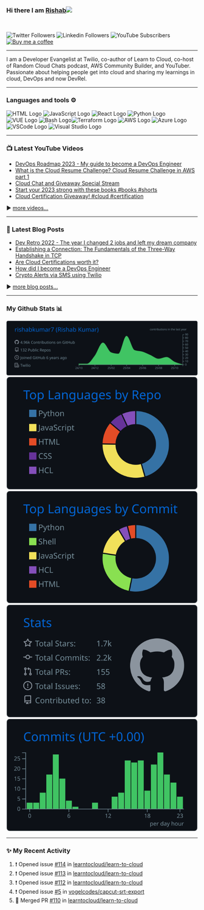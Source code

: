 ### Hi there I am [Rishab](https://rishabkumar.com)<img src="https://raw.githubusercontent.com/MartinHeinz/MartinHeinz/master/wave.gif" width="30px">
<br/>

![Twitter Followers](https://img.shields.io/twitter/follow/rishabk7?style=social)
![Linkedin Followers](https://img.shields.io/badge/LinkedIn-7k-blue?style=social&logo=linkedin) ![YouTube Subscribers](https://img.shields.io/youtube/channel/subscribers/UCtLwBE6ZNXnQdQp5o36BUxA?label=YouTube&style=social) [![Buy me a coffee](https://img.shields.io/static/v1.svg?label=Buy%20me%20a%20coffee&message=🥨&color=black&logo=buy%20me%20a%20coffee&logoColor=white&labelColor=6f4e37)](https://www.buymeacoffee.com/rishabincloud)


---

I am a Developer Evangelist at Twilio, co-author of Learn to Cloud, co-host of Random Cloud Chats podcast, AWS Community Builder, and YouTuber. Passionate about helping people get into cloud and sharing my learnings in cloud, DevOps and now DevRel. 

---

### Languages and tools ⚙️
<!-- For more icons please follow  https://github.com/MikeCodesDotNET/ColoredBadges -->
<p>
<img src="https://www.svgrepo.com/show/303205/html-5-logo.svg" alt="HTML Logo" width="50" height="50"/> <img src="https://cdn.worldvectorlogo.com/logos/logo-javascript.svg" alt="JavaScript Logo" width="50" height="50"/> <img src="https://cdn.worldvectorlogo.com/logos/react-2.svg" alt="React Logo" width="50" height="50"/> <img src="https://cdn.worldvectorlogo.com/logos/python-5.svg" alt="Python Logo" width="50" height="50"/> <img src="https://cdn.worldvectorlogo.com/logos/vue-9.svg" alt="VUE Logo" width="50" height="50"/> <img src="https://cdn.worldvectorlogo.com/logos/bash-1.svg" alt="Bash Logo" width="50" height="50"/><img src="https://cdn.worldvectorlogo.com/logos/terraform-enterprise.svg" alt="Terraform Logo" width="50" height="50"/> <img src="https://cdn.worldvectorlogo.com/logos/aws-2.svg" alt="AWS Logo" width="50" height="50"/> <img src="https://cdn.worldvectorlogo.com/logos/azure-1.svg" alt="Azure Logo" width="50" height="50"/> <img src="https://cdn.worldvectorlogo.com/logos/visual-studio-code-1.svg" alt="VSCode Logo" width="50" height="50"/> <img src="https://cdn.worldvectorlogo.com/logos/visual-studio-2013.svg" alt="Visual Studio Logo" width="50" height="50"/>
</p>

---

### 📺 Latest YouTube Videos

<!-- YOUTUBE-VIDEOS-LIST:START -->
- [DevOps Roadmap 2023 - My guide to become a DevOps Engineer](https://www.youtube.com/watch?v=jsC0Iqb679M)
- [What is the Cloud Resume Challenge? Cloud Resume Challenge in AWS part 1](https://www.youtube.com/watch?v=NNKzYhvqq5w)
- [Cloud Chat and Giveaway Special Stream](https://www.youtube.com/watch?v=1lSor-g7Yv0)
- [Start your 2023 strong with these books #books #shorts](https://www.youtube.com/watch?v=w1EntGNudZQ)
- [Cloud Certification Giveaway! #cloud #certification](https://www.youtube.com/watch?v=KjbvRZh6eHY)
<!-- YOUTUBE-VIDEOS-LIST:END -->

▶️ [more videos...](https://www.youtube.com/channel/UCtLwBE6ZNXnQdQp5o36BUxA)

---

### 📕 Latest Blog Posts
<!-- BLOG-POST-LIST:START -->
- [Dev Retro 2022 - The year I changed 2 jobs and left my dream company](https://blog.rishabkumar.com/dev-retro-2022-the-year-i-changed-2-jobs-and-left-my-dream-company)
- [Establishing a Connection: The Fundamentals of the Three-Way Handshake in TCP](https://blog.rishabkumar.com/three-way-handshake-in-tcp)
- [Are Cloud Certifications worth it?](https://blog.rishabkumar.com/are-cloud-certifications-worth-it)
- [How did I become a DevOps Engineer](https://blog.rishabkumar.com/how-did-i-become-a-devops-engineer)
- [Crypto Alerts via SMS using Twilio](https://blog.rishabkumar.com/crypto-alerts-via-sms-using-twilio)
<!-- BLOG-POST-LIST:END -->
▶️ [more blog posts...](https://blog.rishabkumar.com)

---

### My Github Stats 📊

[![](https://raw.githubusercontent.com/rishabkumar7/rishabkumar7/master/profile-summary-card-output/github_dark/0-profile-details.svg)](https://github.com/vn7n24fzkq/github-profile-summary-cards)
[![](https://raw.githubusercontent.com/rishabkumar7/rishabkumar7/master/profile-summary-card-output/github_dark/1-repos-per-language.svg)](https://github.com/vn7n24fzkq/github-profile-summary-cards) [![](https://raw.githubusercontent.com/rishabkumar7/rishabkumar7/master/profile-summary-card-output/github_dark/2-most-commit-language.svg)](https://github.com/vn7n24fzkq/github-profile-summary-cards)
[![](https://raw.githubusercontent.com/rishabkumar7/rishabkumar7/master/profile-summary-card-output/github_dark/3-stats.svg)](https://github.com/vn7n24fzkq/github-profile-summary-cards) [![](https://raw.githubusercontent.com/rishabkumar7/rishabkumar7/master/profile-summary-card-output/github_dark/4-productive-time.svg)](https://github.com/vn7n24fzkq/github-profile-summary-cards)
<!--
For future use
<a href="https://www.instagram.com/hemant.gz/">
  <img align="left" alt="Instagram" width="22px" src="https://cdn.jsdelivr.net/npm/simple-icons@v3/icons/instagram.svg" />
</a>
<a href="https://leetcode.com//">
  <img align="left" alt="Leetcode" width="22px" src="https://cdn.jsdelivr.net/npm/simple-icons@v3/icons/leetcode.svg" />
</a>
-->

---

### ✨ My Recent Activity
<!--START_SECTION:activity-->
1. ❗️ Opened issue [#114](https://github.com/learntocloud/learn-to-cloud/issues/114) in [learntocloud/learn-to-cloud](https://github.com/learntocloud/learn-to-cloud)
2. ❗️ Opened issue [#113](https://github.com/learntocloud/learn-to-cloud/issues/113) in [learntocloud/learn-to-cloud](https://github.com/learntocloud/learn-to-cloud)
3. ❗️ Opened issue [#112](https://github.com/learntocloud/learn-to-cloud/issues/112) in [learntocloud/learn-to-cloud](https://github.com/learntocloud/learn-to-cloud)
4. ❗️ Opened issue [#5](https://github.com/vogelcodes/capcut-srt-export/issues/5) in [vogelcodes/capcut-srt-export](https://github.com/vogelcodes/capcut-srt-export)
5. 🎉 Merged PR [#110](https://github.com/learntocloud/learn-to-cloud/pull/110) in [learntocloud/learn-to-cloud](https://github.com/learntocloud/learn-to-cloud)
<!--END_SECTION:activity-->

<br/>

<!--
**rishabkumar7/rishabkumar7** is a ✨ _special_ ✨ repository because its `README.md` (this file) appears on your GitHub profile.

Here are some ideas to get you started:

- 🔭 I’m currently working on ...
- 🌱 I’m currently learning ...
- 👯 I’m looking to collaborate on ...
- 🤔 I’m looking for help with ...
- 💬 Ask me about ...
- 📫 How to reach me: ...
- 😄 Pronouns: ...
- ⚡ Fun fact: ...
-->
